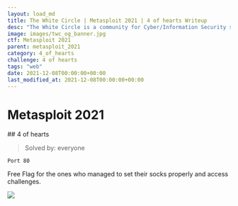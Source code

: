```yaml
---
layout: load_md
title: The White Circle | Metasploit 2021 | 4 of hearts Writeup
desc: "The White Circle is a community for Cyber/Information Security students, enthusiasts and professionals. You can discuss anything related to Security, share your knowledge with others, get help when you need it and proceed further in your journey with amazing people from all over the world."
image: images/twc_og_banner.jpg
ctf: Metasploit 2021
parent: metasploit_2021
category: 4_of_hearts
challenge: 4 of hearts
tags: "web"
date: 2021-12-08T00:00:00+00:00
last_modified_at: 2021-12-08T00:00:00+00:00
---
```


<h1 class="heading card-title white-text">Metasploit 2021</h1>
## 4 of hearts

> Solved by: everyone

```
Port 80
```

Free Flag for the ones who managed to set their socks properly and access challenges.

![](https://i.imgur.com/01mrSd9.png)